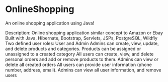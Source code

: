 # OnlineShopping
An online shopping application using Java!

Description:
Online shopping application similar concept to Amazon or Ebay
Built with Java, Hibernate, Bootstrap, Servlets, JSPs, PostgreSQL, Wildfly
Two defined user roles: User and Admin
Admins can create, view, update, and delete products and categories. Products can be assigned or unassigned to a created category
All users can create, view, and delete personal orders and add or remove products to them. Admins can view or delete all created orders
All users can provide user information (phone number, address, email). Admins can view all user information, and remove users

